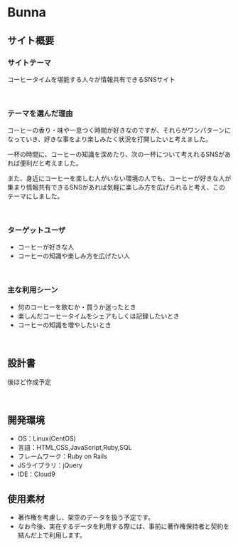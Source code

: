 # Bunna


## サイト概要
### サイトテーマ
コーヒータイムを堪能する人々が情報共有できるSNSサイト

​
### テーマを選んだ理由
コーヒーの香り・味や一息つく時間が好きなのですが、それらがワンパターンになっていき、好きな事をより楽しみたく状況を打開したいと考えました。

一杯の時間に、コーヒーの知識を深めたり、次の一杯について考えれるSNSがあれば便利だと考えました。

また、身近にコーヒーを楽しむ人がいない環境の人でも、コーヒーが好きな人が集まり情報共有できるSNSがあれば気軽に楽しみ方を広げられると考え、このテーマにしました。


​
### ターゲットユーザ
- コーヒーが好きな人
- コーヒーの知識や楽しみ方を広げたい人

​
### 主な利用シーン
- 何のコーヒーを飲むか・買うか迷ったとき
- 楽しんだコーヒータイムをシェアもしくは記録したいとき
- コーヒーの知識を増やしたいとき

​
## 設計書
後ほど作成予定

​
## 開発環境
- OS：Linux(CentOS)
- 言語：HTML,CSS,JavaScript,Ruby,SQL
- フレームワーク：Ruby on Rails
- JSライブラリ：jQuery
- IDE：Cloud9
​
## 使用素材
- 著作権を考慮し、架空のデータを扱う予定です。
- なお今後、実在するデータを利用する際には、事前に著作権保持者と契約を結んだ上で利用します。

